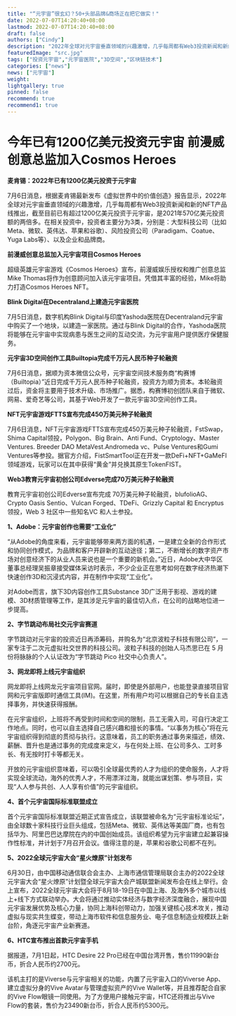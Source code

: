 ```yaml
---
title: "“元宇宙”很玄幻？50+头部品牌&商场正在把它做实！"
date: 2022-07-07T14:20:40+08:00
lastmod: 2022-07-07T14:20:40+08:00
draft: false
authors: ["Cindy"]
description: "2022年全球对元宇宙垂直领域的兴趣激增，几乎每周都有Web3投资新闻和新的NFT产品线推出，截至目前已有超过1200亿美元投资于元宇宙，是2021年570亿美元投资额的两倍多。"
featuredImage: "src.jpg"
tags: ["投资元宇宙","元宇宙医院","3D空间","区块链技术"]
categories: ["news"]
news: ["元宇宙"]
weight: 
lightgallery: true
pinned: false
recommend: true
recommend1: true
---
```


# 今年已有1200亿美元投资元宇宙 前漫威创意总监加入Cosmos Heroes

**麦肯锡：2022年已有1200亿美元投资于元宇宙**

7月6日消息，根据麦肯锡最新发布《虚拟世界中的价值创造》报告显示，2022年全球对元宇宙垂直领域的兴趣激增，几乎每周都有Web3投资新闻和新的NFT产品线推出，截至目前已有超过1200亿美元投资于元宇宙，是2021年570亿美元投资额的两倍多。在相关投资中，投资者主要分为3类，分别是：大型科技公司（比如Meta、微软、英伟达、苹果和谷歌）、风险投资公司（Paradigam、Coatue、Yuga Labs等）、以及企业和品牌商。

**前漫威创意总监加入元宇宙项目Cosmos Heroes**

超级英雄元宇宙游戏《Cosmos Heroes》宣布，前漫威娱乐授权和推广创意总监Mike Thomas将作为创意顾问加入该元宇宙项目。凭借其丰富的经验，Mike将助力打造Cosmos Heroes NFT。

**Blink Digital在Decentraland上建造元宇宙医院**

7月5日消息，数字机构Blink Digital与印度Yashoda医院在Decentraland元宇宙中购买了一个地块，以建造一家医院。通过与Blink Digital的合作，Yashoda医院将能够在元宇宙中实现病患与医生之间的互动交流，为元宇宙用户提供医疗保健服务。

**元宇宙3D空间创作工具Builtopia完成千万元人民币种子轮融资**

7月6日消息，据顺为资本微信公众号，元宇宙空间技术服务商“构赛博（Builtopia）”近日完成千万元人民币种子轮融资，投资方为顺为资本。本轮融资过后，资金将主要用于技术升级、市场推广。据悉，构赛博初创团队来自于微软、网易、爱奇艺等公司，其基于Web开发了一款元宇宙3D空间创作工具。

**NFT元宇宙游戏FTTS宣布完成450万美元种子轮融资**

7月6日消息，NFT元宇宙游戏FTTS宣布完成450万美元种子轮融资，FstSwap，Shima Capital领投，Polygon、Big Brain、Anti Fund、Cryptology、Master Ventures. Breeder DAO MetaVest.Andromeda vc、Pulse Ventures和Gumi Ventures等参投。据官方介绍，FistSmartTool正在开发一款DeFi+NFT+GaMeFI领域游戏，玩家可以在其中获得“黄金”并兑换其原生TokenFIST。

**Web3教育元宇宙初创公司Edverse完成70万美元种子轮融资**

教育元宇宙初创公司Edverse宣布完成 70万美元种子轮融资，blufolioAG、Crypto Oasis Sentio、Vulcan Forged、TDeFi、Grizzly Capital 和 Encryptus 领投，Web 3 社区中一些知名VC 和人士参投。

**1、Adobe：元宇宙创作也需要“工业化”**

“从Adobe的角度来看，元宇宙能够带来两方面的机遇，一是建立全新的合作形式和协同创作模式，为品牌和客户开辟新的互动途径；第二，不断增长的数字资产市场对创意经济下的从业人员来说也是一个重要的新机会。”近日，Adobe大中华区董事总经理吴振章接受媒体采访时表示，不少企业正在思考如何在数字经济热潮下快速创作3D和沉浸式内容，并在制作中实现“工业化”。

对Adobe而言，旗下3D内容创作工具Substance 3D广泛用于影视、游戏的建模、3D材质管理等工作，是其涉足元宇宙的最佳切入点，在公司的战略地位进一步提高。

**2、字节跳动布局社交元宇宙赛道**

字节跳动对元宇宙的投资近日再添筹码，并购名为“北京波粒子科技有限公司”，一家专注于二次元虚拟社交世界的科技公司。波粒子科技的创始人马杰思已在 5 月份将脉脉的个人认证改为“字节跳动 Pico 社交中心负责人”。

**3、网龙即将上线元宇宙组织**

网龙即将上线网龙元宇宙项目官网。届时，即使是外部用户，也能登录直接项目官网和元宇宙版即时通信工具(IM)。在这里，所有用户均可以根据自己的专长自主选择事务，并快速获得报酬。

在元宇宙组织，上班将不再受到时间和空间的限制，员工无需入司，可自行决定工作地点。同时，也可以自主选择自己感兴趣和擅长的事情。“以事务为核心”将在元宇宙组织得到彻底的贯彻与执行。这意味着，员工的职务通过事务来描述，绩效、薪酬、晋升也是通过事务的完成度来定义，与在何处上班、在公司多久、工时多长、有无按时打卡等都无关。

开放的元宇宙组织意味着，可以吸引全球最优秀的人才为组织的使命服务，人才将实现全球流动，海外的优秀人才，不用漂洋过海，就能出谋划策、参与项目，实现“人人参与共创、人人享有价值”的元宇宙组织。

**4、首个元宇宙国际标准联盟成立**

首个元宇宙国际标准联盟近期正式宣告成立，该联盟被命名为“元宇宙标准论坛”，由全球数十家科技行业巨头组成，包括Meta、微软、英伟达等美国厂商，也有包括华为、阿里巴巴达摩院在内的中国创始成员。该组织希望为元宇宙建立起兼容操作性标准，并计划于7月召开会议。值得注意的是，苹果和谷歌公司都不在列。

**5、2022全球元宇宙大会“星火燎原”计划发布**

6月30日，由中国移动通信联合会主办、上海市通信管理局联合主办的2022全球元宇宙大会“星火燎原”计划暨全球元宇宙大会产城联盟新闻发布会在线上举行。会上宣布，2022全球元宇宙大会将于8月18-19日在中国上海、及海外多个城市以线上+线下方式联动举办。大会将通过推动实体经济与数字经济深度融合，展现中国元宇宙发展优势及核心力量，协同上海科创带动力，加强关键核心技术攻关，推动虚拟与现实共生蝶变，带动上海市软件和信息服务业、电子信息制造业规模跃上新台阶，角逐元宇宙产业新赛道。

**6、HTC宣布推出首款元宇宙手机**

据报道，7月1日起，HTC Desire 22 Pro已经在中国台湾开售，售价11990新台币，折合人民币约2700元。

该机主打的是Viverse与元宇宙相关的功能，内置了元宇宙入口的Viverse App、建立虚拟分身的Vive Avatar与管理虚拟资产的Vive Wallet等，并且推荐配合自家的Vive Flow眼镜一同使用。为了方便用户接触元宇宙，HTC还将推出与Vive Flow的套装，售价为23490新台币，折合人民币约5300元。
